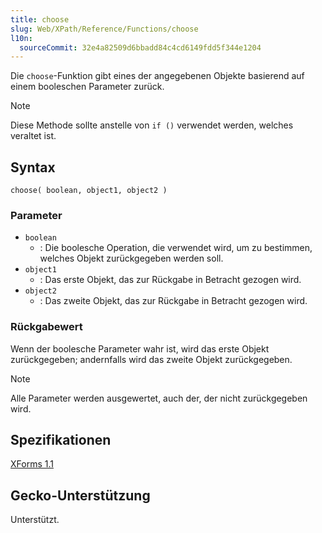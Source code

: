 ```yaml
---
title: choose
slug: Web/XPath/Reference/Functions/choose
l10n:
  sourceCommit: 32e4a82509d6bbadd84c4cd6149fdd5f344e1204
---
```


Die `choose`-Funktion gibt eines der angegebenen Objekte basierend auf einem booleschen Parameter zurück.

> [!NOTE]
> Diese Methode sollte anstelle von `if ()` verwendet werden, welches veraltet ist.

## Syntax

```plain
choose( boolean, object1, object2 )
```

### Parameter

- `boolean`
  - : Die boolesche Operation, die verwendet wird, um zu bestimmen, welches Objekt zurückgegeben werden soll.
- `object1`
  - : Das erste Objekt, das zur Rückgabe in Betracht gezogen wird.
- `object2`
  - : Das zweite Objekt, das zur Rückgabe in Betracht gezogen wird.

### Rückgabewert

Wenn der boolesche Parameter wahr ist, wird das erste Objekt zurückgegeben; andernfalls wird das zweite Objekt zurückgegeben.

> [!NOTE]
> Alle Parameter werden ausgewertet, auch der, der nicht zurückgegeben wird.

## Spezifikationen

[XForms 1.1](https://www.w3.org/TR/xforms11/#fn-choose)

## Gecko-Unterstützung

Unterstützt.
